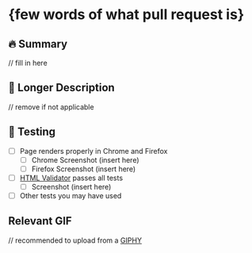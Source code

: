 # {few words of what pull request is}

## :fire: Summary
// fill in here

## :book: Longer Description
// remove if not applicable

## :clap: Testing
- [ ] Page renders properly in Chrome and Firefox
  - [ ] Chrome Screenshot (insert here)
  - [ ] Firefox Screenshot (insert here)
- [ ] [HTML Validator](https://validator.w3.org/) passes all tests
  - [ ] Screenshot (insert here)
- [ ] Other tests you may have used

## Relevant GIF
// recommended to upload from a [GIPHY](https://giphy.com/)
